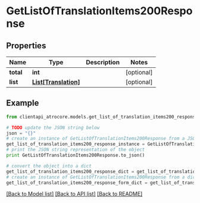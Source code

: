 # GetListOfTranslationItems200Response


## Properties
Name | Type | Description | Notes
------------ | ------------- | ------------- | -------------
**total** | **int** |  | [optional] 
**list** | [**List[Translation]**](Translation.md) |  | [optional] 

## Example

```python
from clientapi_atrocore.models.get_list_of_translation_items200_response import GetListOfTranslationItems200Response

# TODO update the JSON string below
json = "{}"
# create an instance of GetListOfTranslationItems200Response from a JSON string
get_list_of_translation_items200_response_instance = GetListOfTranslationItems200Response.from_json(json)
# print the JSON string representation of the object
print GetListOfTranslationItems200Response.to_json()

# convert the object into a dict
get_list_of_translation_items200_response_dict = get_list_of_translation_items200_response_instance.to_dict()
# create an instance of GetListOfTranslationItems200Response from a dict
get_list_of_translation_items200_response_form_dict = get_list_of_translation_items200_response.from_dict(get_list_of_translation_items200_response_dict)
```
[[Back to Model list]](../README.md#documentation-for-models) [[Back to API list]](../README.md#documentation-for-api-endpoints) [[Back to README]](../README.md)


